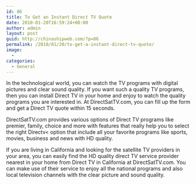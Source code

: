 ```yaml
---
id: 86
title: To Get an Instant Direct TV Quote
date: 2010-01-20T16:59:24+00:00
author: admin
layout: post
guid: http://chinashipweb.com/?p=86
permalink: /2010/01/20/to-get-a-instant-direct-tv-quote/
image:
  - 
categories:
  - General
---
```

In the technological world, you can watch the TV programs with digital pictures and clear sound quality. If you want such a quality TV programs, then you can install Direct TV in your home and enjoy to watch the quality programs you are interested in. At DirectSatTV.com, you can fill up the form and get a Direct TV quote within 15 seconds.

DirectSatTV.com provides various options of Direct TV programs like premier, family, choice and more with features that really help you to select the right Directv< option that include all your favorite programs like sports, movies, business and news with HD quality.

If you are living in California and looking for the satellite TV providers in your area, you can easily find the HD quality direct TV service provider nearest in your home from Direct TV in California at DirectSatTV.com. You can make use of their service to enjoy all the national programs and also local television channels with the clear picture and sound quality.